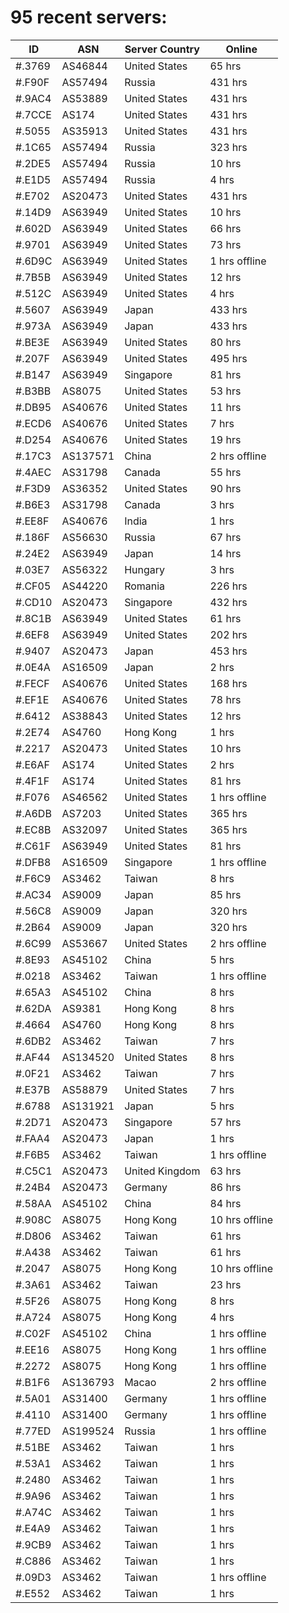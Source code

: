 # 95 recent servers:

| ID | ASN | Server Country | Online |
| ------ | ------ | ------ | ------ |
| #.3769 | AS46844 | United States | 65 hrs |
| #.F90F | AS57494 | Russia | 431 hrs |
| #.9AC4 | AS53889 | United States | 431 hrs |
| #.7CCE | AS174 | United States | 431 hrs |
| #.5055 | AS35913 | United States | 431 hrs |
| #.1C65 | AS57494 | Russia | 323 hrs |
| #.2DE5 | AS57494 | Russia | 10 hrs |
| #.E1D5 | AS57494 | Russia | 4 hrs |
| #.E702 | AS20473 | United States | 431 hrs |
| #.14D9 | AS63949 | United States | 10 hrs |
| #.602D | AS63949 | United States | 66 hrs |
| #.9701 | AS63949 | United States | 73 hrs |
| #.6D9C | AS63949 | United States | 1 hrs offline |
| #.7B5B | AS63949 | United States | 12 hrs |
| #.512C | AS63949 | United States | 4 hrs |
| #.5607 | AS63949 | Japan | 433 hrs |
| #.973A | AS63949 | Japan | 433 hrs |
| #.BE3E | AS63949 | United States | 80 hrs |
| #.207F | AS63949 | United States | 495 hrs |
| #.B147 | AS63949 | Singapore | 81 hrs |
| #.B3BB | AS8075 | United States | 53 hrs |
| #.DB95 | AS40676 | United States | 11 hrs |
| #.ECD6 | AS40676 | United States | 7 hrs |
| #.D254 | AS40676 | United States | 19 hrs |
| #.17C3 | AS137571 | China | 2 hrs offline |
| #.4AEC | AS31798 | Canada | 55 hrs |
| #.F3D9 | AS36352 | United States | 90 hrs |
| #.B6E3 | AS31798 | Canada | 3 hrs |
| #.EE8F | AS40676 | India | 1 hrs |
| #.186F | AS56630 | Russia | 67 hrs |
| #.24E2 | AS63949 | Japan | 14 hrs |
| #.03E7 | AS56322 | Hungary | 3 hrs |
| #.CF05 | AS44220 | Romania | 226 hrs |
| #.CD10 | AS20473 | Singapore | 432 hrs |
| #.8C1B | AS63949 | United States | 61 hrs |
| #.6EF8 | AS63949 | United States | 202 hrs |
| #.9407 | AS20473 | Japan | 453 hrs |
| #.0E4A | AS16509 | Japan | 2 hrs |
| #.FECF | AS40676 | United States | 168 hrs |
| #.EF1E | AS40676 | United States | 78 hrs |
| #.6412 | AS38843 | United States | 12 hrs |
| #.2E74 | AS4760 | Hong Kong | 1 hrs |
| #.2217 | AS20473 | United States | 10 hrs |
| #.E6AF | AS174 | United States | 2 hrs |
| #.4F1F | AS174 | United States | 81 hrs |
| #.F076 | AS46562 | United States | 1 hrs offline |
| #.A6DB | AS7203 | United States | 365 hrs |
| #.EC8B | AS32097 | United States | 365 hrs |
| #.C61F | AS63949 | United States | 81 hrs |
| #.DFB8 | AS16509 | Singapore | 1 hrs offline |
| #.F6C9 | AS3462 | Taiwan | 8 hrs |
| #.AC34 | AS9009 | Japan | 85 hrs |
| #.56C8 | AS9009 | Japan | 320 hrs |
| #.2B64 | AS9009 | Japan | 320 hrs |
| #.6C99 | AS53667 | United States | 2 hrs offline |
| #.8E93 | AS45102 | China | 5 hrs |
| #.0218 | AS3462 | Taiwan | 1 hrs offline |
| #.65A3 | AS45102 | China | 8 hrs |
| #.62DA | AS9381 | Hong Kong | 8 hrs |
| #.4664 | AS4760 | Hong Kong | 8 hrs |
| #.6DB2 | AS3462 | Taiwan | 7 hrs |
| #.AF44 | AS134520 | United States | 8 hrs |
| #.0F21 | AS3462 | Taiwan | 7 hrs |
| #.E37B | AS58879 | United States | 7 hrs |
| #.6788 | AS131921 | Japan | 5 hrs |
| #.2D71 | AS20473 | Singapore | 57 hrs |
| #.FAA4 | AS20473 | Japan | 1 hrs |
| #.F6B5 | AS3462 | Taiwan | 1 hrs offline |
| #.C5C1 | AS20473 | United Kingdom | 63 hrs |
| #.24B4 | AS20473 | Germany | 86 hrs |
| #.58AA | AS45102 | China | 84 hrs |
| #.908C | AS8075 | Hong Kong | 10 hrs offline |
| #.D806 | AS3462 | Taiwan | 61 hrs |
| #.A438 | AS3462 | Taiwan | 61 hrs |
| #.2047 | AS8075 | Hong Kong | 10 hrs offline |
| #.3A61 | AS3462 | Taiwan | 23 hrs |
| #.5F26 | AS8075 | Hong Kong | 8 hrs |
| #.A724 | AS8075 | Hong Kong | 4 hrs |
| #.C02F | AS45102 | China | 1 hrs offline |
| #.EE16 | AS8075 | Hong Kong | 1 hrs offline |
| #.2272 | AS8075 | Hong Kong | 1 hrs offline |
| #.B1F6 | AS136793 | Macao | 2 hrs offline |
| #.5A01 | AS31400 | Germany | 1 hrs offline |
| #.4110 | AS31400 | Germany | 1 hrs offline |
| #.77ED | AS199524 | Russia | 1 hrs offline |
| #.51BE | AS3462 | Taiwan | 1 hrs |
| #.53A1 | AS3462 | Taiwan | 1 hrs |
| #.2480 | AS3462 | Taiwan | 1 hrs |
| #.9A96 | AS3462 | Taiwan | 1 hrs |
| #.A74C | AS3462 | Taiwan | 1 hrs |
| #.E4A9 | AS3462 | Taiwan | 1 hrs |
| #.9CB9 | AS3462 | Taiwan | 1 hrs |
| #.C886 | AS3462 | Taiwan | 1 hrs |
| #.09D3 | AS3462 | Taiwan | 1 hrs offline |
| #.E552 | AS3462 | Taiwan | 1 hrs |

